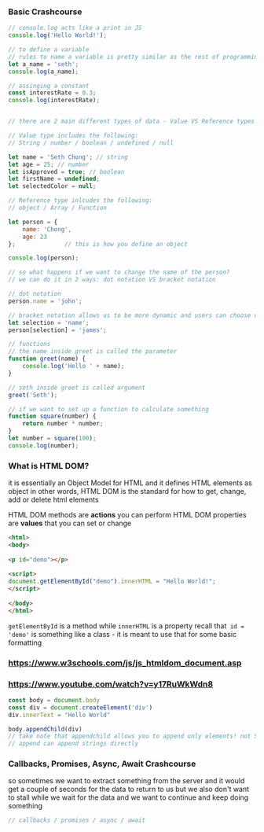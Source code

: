 ### Basic Crashcourse
```` javascript
// console.log acts like a print in JS 
console.log('Hello World!');

// to define a variable
// rules to name a variable is pretty similar as the rest of programming languages
let a_name = 'seth';
console.log(a_name);

// assinging a constant 
const interestRate = 0.3;
console.log(interestRate);


// there are 2 main different types of data - Value VS Reference types 

// Value type includes the following: 
// String / number / boolean / undefined / null 

let name = 'Seth Chong'; // string
let age = 25; // number 
let isApproved = true; // boolean 
let firstName = undefined;
let selectedColor = null;

// Reference type inlcudes the following: 
// object / Array / Function

let person = {
    name: 'Chong',
    age: 23
};              // this is how you define an object 

console.log(person);

// so what happens if we want to change the name of the person? 
// we can do it in 2 ways: dot notation VS bracket notation

// dot notation
person.name = 'john';

// bracket notation allows us to be more dynamic and users can choose different names afterwards 
let selection = 'name';
person[selection] = 'james';

// functions 
// the name inside greet is called the parameter
function greet(name) {
    console.log('Hello ' + name);
}

// seth inside greet is called argument
greet('Seth');

// if we want to set up a function to calculate something 
function square(number) {
    return number * number;
}
let number = square(100);
console.log(number);

````

### What is HTML DOM? 
it is essentially an Object Model for HTML and it defines HTML elements as object
in other words, HTML DOM is the standard for how to get, change, add or delete html elements 

HTML DOM methods are **actions** you can perform 
HTML DOM properties are **values** that you can set or change 

```html
<html>  
<body>  
  
<p id="demo"></p>  
  
<script>  
document.getElementById("demo").innerHTML = "Hello World!";  
</script>  
  
</body>  
</html>
```

```getElementById```  is a method while ```innerHTML``` is a property 
recall that``` id = 'demo'``` is something like a class - it is meant to use that for some basic formatting 

### https://www.w3schools.com/js/js_htmldom_document.asp
### https://www.youtube.com/watch?v=y17RuWkWdn8

```js
const body = document.body
const div = document.createElement('div')
div.innerText = "Hello World"

body.appendChild(div)
// take note that appendchild allows you to append only elements! not Strings! dont confuse it with append. 
// append can append strings directly 
```


### Callbacks, Promises, Async, Await Crashcourse

so sometimes we want to extract something from the server and it would get a couple of seconds for the data to return to us but we also don't want to stall while we wait for the data and we want to continue and keep doing something 



```` javascript
// callbacks / promises / async / await 


````



























